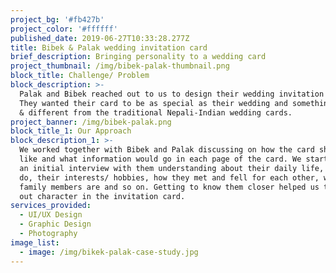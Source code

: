 ```yaml
---
project_bg: '#fb427b'
project_color: '#ffffff'
published_date: 2019-06-27T10:33:28.277Z
title: Bibek & Palak wedding invitation card
brief_description: Bringing personality to a wedding card
project_thumbnail: /img/bibek-palak-thumbnail.png
block_title: Challenge/ Problem
block_description: >-
  Palak and Bibek reached out to us to design their wedding invitation card.
  They wanted their card to be as special as their wedding and something minimal
  & different from the traditional Nepali-Indian wedding cards.
project_banner: /img/bibek-palak.png
block_title_1: Our Approach
block_description_1: >-
  We worked together with Bibek and Palak discussing on how the card should look
  like and what information would go in each page of the card. We started with
  an initial interview with them understanding about their daily life, work they
  do, their interests/ hobbies, how they met and fell for each other, who their
  family members are and so on. Getting to know them closer helped us to bring
  out character in the invitation card.
services_provided:
  - UI/UX Design
  - Graphic Design
  - Photography
image_list:
  - image: /img/bikek-palak-case-study.jpg
---
```


